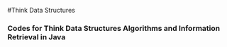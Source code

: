 #Think Data Structures

### Codes for Think Data Structures Algorithms and Information Retrieval in Java